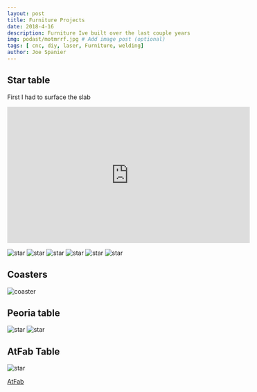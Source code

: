 ```yaml
---
layout: post
title: Furniture Projects
date: 2018-4-16
description: Furniture Ive built over the last couple years
img: podast/motmrrf.jpg # Add image post (optional)
tags: [ cnc, diy, laser, Furniture, welding]
author: Joe Spanier
---
```



Star table
-----

First I had to surface the slab

<iframe width="560" height="315" src="https://www.youtube.com/embed/UV_Wwc4p9XQ" frameborder="0" allow="accelerometer; autoplay; encrypted-media; gyroscope; picture-in-picture" allowfullscreen></iframe>

![star](/assets/img/Furniture/slab1.jpg)
![star](/assets/img/Furniture/slab2.jpg)
![star](/assets/img/Furniture/slab-laser.jpg)
![star](/assets/img/Furniture/star-weld.jpg)
![star](/assets/img/Furniture/Star-table2.jpg)
![star](/assets/img/Furniture/resin.jpg)

Coasters
----
![coaster](/assets/img/Furniture/coaster1.jpg)

Peoria table
-----

![star](/assets/img/Furniture/peoria-table2.jpg)
![star](/assets/img/Furniture/peoriatable.jpg)

AtFab Table
-----
![star](/assets/img/Furniture/atFab1.jpg)

[AtFab](http://atfab.co/?portfolio=one-to-several-table "on-to-several")
